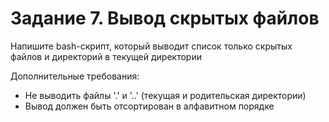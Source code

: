 # Задание 7. Вывод скрытых файлов

Напишите bash-скрипт, который выводит список только скрытых файлов и директорий в текущей директории

Дополнительные требования:
- Не выводить файлы '.' и '..' (текущая и родительская директории)
- Вывод должен быть отсортирован в алфавитном порядке
